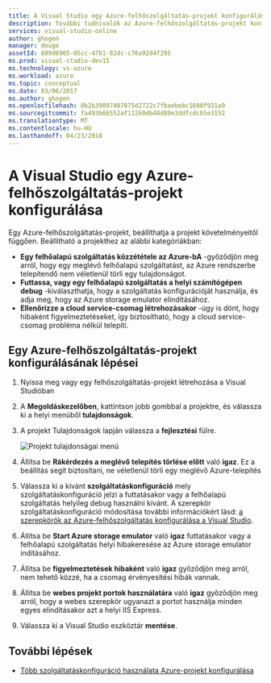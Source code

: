 ```yaml
---
title: A Visual Studio egy Azure-felhőszolgáltatás-projekt konfigurálása |} Microsoft Docs
description: További tudnivalók az Azure-felhőszolgáltatás-projekt konfigurálása a Visual Studio, a projekt követelményeitől függően.
services: visual-studio-online
author: ghogen
manager: douge
assetId: 609d6965-05cc-47b1-82dc-c76a92d4f295
ms.prod: visual-studio-dev15
ms.technology: vs-azure
ms.workload: azure
ms.topic: conceptual
ms.date: 03/06/2017
ms.author: ghogen
ms.openlocfilehash: 0b2b39897407875d2722c7fbaebebc1698f931a9
ms.sourcegitcommit: fa493b66552af11260db48d89e3ddfcdcb5e3152
ms.translationtype: MT
ms.contentlocale: hu-HU
ms.lasthandoff: 04/23/2018
---
```

# <a name="configure-an-azure-cloud-service-project-with-visual-studio"></a>A Visual Studio egy Azure-felhőszolgáltatás-projekt konfigurálása
Egy Azure-felhőszolgáltatás-projekt, beállíthatja a projekt követelményeitől függően. Beállítható a projekthez az alábbi kategóriákban:

- **Egy felhőalapú szolgáltatás közzététele az Azure-bA** -győződjön meg arról, hogy egy meglévő felhőalapú szolgáltatást, az Azure rendszerbe telepítendő nem véletlenül törli egy tulajdonságot.
- **Futtassa, vagy egy felhőalapú szolgáltatás a helyi számítógépen debug** -kiválaszthatja, hogy a szolgáltatás konfigurációját használja, és adja meg, hogy az Azure storage emulator elindításához.
- **Ellenőrizze a cloud service-csomag létrehozásakor** -úgy is dönt, hogy hibaként figyelmeztetéseket, így biztosítható, hogy a cloud service-csomag probléma nélkül telepíti. 

## <a name="steps-to-configure-an-azure-cloud-service-project"></a>Egy Azure-felhőszolgáltatás-projekt konfigurálásának lépései
1. Nyissa meg vagy egy felhőszolgáltatás-projekt létrehozása a Visual Studióban

1. A **Megoldáskezelőben**, kattintson jobb gombbal a projektre, és válassza ki a helyi menüből **tulajdonságok**.
   
1. A projekt Tulajdonságok lapján válassza a **fejlesztési** fülre.

    ![Projekt tulajdonságai menü](./media/vs-azure-tools-configuring-an-azure-project/solution-explorer-project-properties-menu.png)

1. Állítsa be **Rákérdezés a meglévő telepítés törlése előtt** való **igaz**. Ez a beállítás segít biztosítani, ne véletlenül törli egy meglévő Azure-telepítés

1. Válassza ki a kívánt **szolgáltatáskonfiguráció** mely szolgáltatáskonfiguráció jelzi a futtatásakor vagy a felhőalapú szolgáltatás helyileg debug használni kívánt. A szerepkör szolgáltatáskonfiguráció módosítása további információkért lásd: [a szerepkörök az Azure-felhőszolgáltatás konfigurálása a Visual Studio](./vs-azure-tools-configure-roles-for-cloud-service.md).

1. Állítsa be **Start Azure storage emulator** való **igaz** futtatásakor vagy a felhőalapú szolgáltatás helyi hibakeresése az Azure storage emulator indításához.

1. Állítsa be **figyelmeztetések hibaként** való **igaz** győződjön meg arról, nem tehető közzé, ha a csomag érvényesítési hibák vannak.

1. Állítsa be **webes projekt portok használatára** való **igaz** győződjön meg arról, hogy a webes szerepkör ugyanazt a portot használja minden egyes elindításakor azt a helyi IIS Express.

1. Válassza ki a Visual Studio eszköztár **mentése**.

## <a name="next-steps"></a>További lépések
- [Több szolgáltatáskonfiguráció használata Azure-projekt konfigurálása](vs-azure-tools-multiple-services-project-configurations.md)

